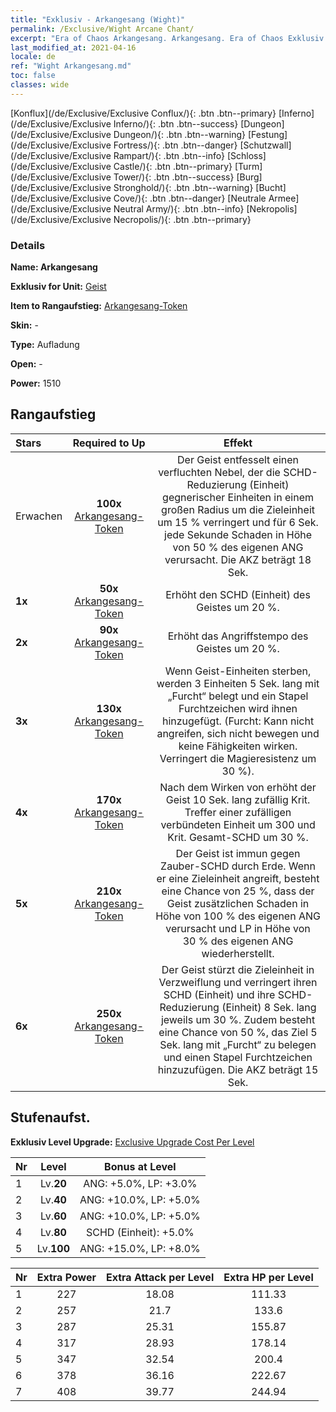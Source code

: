 ```yaml
---
title: "Exklusiv - Arkangesang (Wight)"
permalink: /Exclusive/Wight Arcane Chant/
excerpt: "Era of Chaos Arkangesang. Arkangesang. Era of Chaos Exklusiv Arkangesang. Geist Exklusiv."
last_modified_at: 2021-04-16
locale: de
ref: "Wight Arkangesang.md"
toc: false
classes: wide
---
```

 [Konflux](/de/Exclusive/Exclusive Conflux/){: .btn .btn--primary} [Inferno](/de/Exclusive/Exclusive Inferno/){: .btn .btn--success} [Dungeon](/de/Exclusive/Exclusive Dungeon/){: .btn .btn--warning} [Festung](/de/Exclusive/Exclusive Fortress/){: .btn .btn--danger} [Schutzwall](/de/Exclusive/Exclusive Rampart/){: .btn .btn--info} [Schloss](/de/Exclusive/Exclusive Castle/){: .btn .btn--primary} [Turm](/de/Exclusive/Exclusive Tower/){: .btn .btn--success} [Burg](/de/Exclusive/Exclusive Stronghold/){: .btn .btn--warning} [Bucht](/de/Exclusive/Exclusive Cove/){: .btn .btn--danger} [Neutrale Armee](/de/Exclusive/Exclusive Neutral Army/){: .btn .btn--info} [Nekropolis](/de/Exclusive/Exclusive Necropolis/){: .btn .btn--primary} 

### Details
 **Name: Arkangesang** 

 **Exklusiv for Unit:** [Geist](/de/units/Wight/) 

 **Item to Rangaufstieg:** [Arkangesang-Token](/de/Items/con_915/)

 **Skin:** -

 **Type:** Aufladung

 **Open:** -

 **Power:** 1510

## Rangaufstieg

  |     Stars    |  Required to Up | Effekt |
  |:-------------|:---------------:|:---------------:|
  |  Erwachen  | **100x** [Arkangesang-Token](/de/Items/con_915/) | <Verfluchter Nebel> Der Geist entfesselt einen verfluchten Nebel, der die SCHD-Reduzierung (Einheit) gegnerischer Einheiten in einem großen Radius um die Zieleinheit um 15 % verringert und für 6 Sek. jede Sekunde Schaden in Höhe von 50 % des eigenen ANG verursacht. Die AKZ beträgt 18 Sek. |
  | **1x** <i class="fas fa-star"/> | **50x** [Arkangesang-Token](/de/Items/con_915/) | Erhöht den SCHD (Einheit) des Geistes um 20 %. |
  | **2x** <i class="fas fa-star"/> | **90x** [Arkangesang-Token](/de/Items/con_915/) | Erhöht das Angriffstempo des Geistes um 20 %. |
  | **3x** <i class="fas fa-star"/> | **130x** [Arkangesang-Token](/de/Items/con_915/) | Wenn Geist-Einheiten sterben, werden 3 Einheiten 5 Sek. lang mit „Furcht“ belegt und ein Stapel Furchtzeichen wird ihnen hinzugefügt. (Furcht: Kann nicht angreifen, sich nicht bewegen und keine Fähigkeiten wirken. Verringert die Magieresistenz um 30 %). |
  | **4x** <i class="fas fa-star"/> | **170x** [Arkangesang-Token](/de/Items/con_915/) | Nach dem Wirken von <Verfluchter Nebel> erhöht der Geist 10 Sek. lang zufällig Krit. Treffer einer zufälligen verbündeten Einheit um 300 und Krit. Gesamt-SCHD um 30 %. |
  | **5x** <i class="fas fa-star"/> | **210x** [Arkangesang-Token](/de/Items/con_915/) | Der Geist ist immun gegen Zauber-SCHD durch Erde. Wenn er eine Zieleinheit angreift, besteht eine Chance von 25 %, dass der Geist zusätzlichen Schaden in Höhe von 100 % des eigenen ANG verursacht und LP in Höhe von 30 % des eigenen ANG wiederherstellt. |
  | **6x** <i class="fas fa-star"/> | **250x** [Arkangesang-Token](/de/Items/con_915/) | <Phantom-Sperre> Der Geist stürzt die Zieleinheit in Verzweiflung und verringert ihren SCHD (Einheit) und ihre SCHD-Reduzierung (Einheit) 8 Sek. lang jeweils um 30 %. Zudem besteht eine Chance von 50 %, das Ziel 5 Sek. lang mit „Furcht“ zu belegen und einen Stapel Furchtzeichen hinzuzufügen. Die AKZ beträgt 15 Sek. |


## Stufenaufst.
 **Exklusiv Level Upgrade:** [Exclusive Upgrade Cost Per Level](/Exclusive/ExclusiveUpgradeCostPerLevel/)

  |  Nr  |   Level  | Bonus at Level |
  |:-----|:--------:|:--------------:|
  | 1 | Lv.**20** | ANG: +5.0%, LP: +3.0% |
  | 2 | Lv.**40** | ANG: +10.0%, LP: +5.0% |
  | 3 | Lv.**60** | ANG: +10.0%, LP: +5.0% |
  | 4 | Lv.**80** | SCHD (Einheit): +5.0% |
  | 5 | Lv.**100** | ANG: +15.0%, LP: +8.0% |


  |  Nr  |  Extra Power | Extra Attack per Level | Extra HP per Level |
  |:-----|:--------:|:--------:|:--------:|
  | 1 | 227 | 18.08 | 111.33 |
  | 2 | 257 | 21.7 | 133.6 |
  | 3 | 287 | 25.31 | 155.87 |
  | 4 | 317 | 28.93 | 178.14 |
  | 5 | 347 | 32.54 | 200.4 |
  | 6 | 378 | 36.16 | 222.67 |
  | 7 | 408 | 39.77 | 244.94 |



